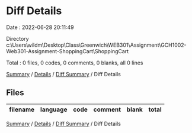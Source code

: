 # Diff Details

Date : 2022-06-28 20:11:49

Directory c:\\Users\\wildm\\Desktop\\Class\\Greenwich\\WEB301\\Assignment\\GCH1002-Web301-Assignment-ShoppingCart\\ShoppingCart

Total : 0 files,  0 codes, 0 comments, 0 blanks, all 0 lines

[Summary](results.md) / [Details](details.md) / [Diff Summary](diff.md) / Diff Details

## Files
| filename | language | code | comment | blank | total |
| :--- | :--- | ---: | ---: | ---: | ---: |

[Summary](results.md) / [Details](details.md) / [Diff Summary](diff.md) / Diff Details